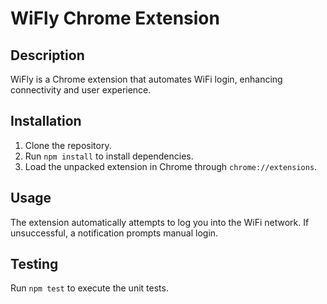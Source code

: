 # WiFly Chrome Extension

## Description
WiFly is a Chrome extension that automates WiFi login, enhancing connectivity and user experience.

## Installation
1. Clone the repository.
2. Run `npm install` to install dependencies.
3. Load the unpacked extension in Chrome through `chrome://extensions`.

## Usage
The extension automatically attempts to log you into the WiFi network. If unsuccessful, a notification prompts manual login.

## Testing
Run `npm test` to execute the unit tests.
